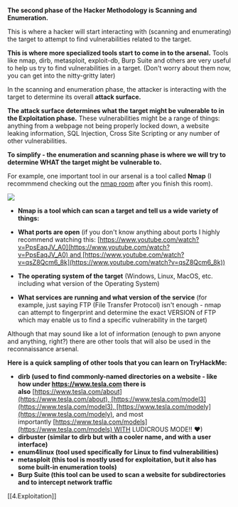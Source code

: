 **The second phase of the Hacker Methodology is Scanning and Enumeration.**

This is where a hacker will start interacting with (scanning and enumerating) the target to attempt to find vulnerabilities related to the target.

**This is where more specialized tools start to come in to the arsenal.** Tools like nmap, dirb, metasploit, exploit-db, Burp Suite and others are very useful to help us try to find vulnerabilities in a target. (Don't worry about them now, you can get into the nitty-gritty later)

In the scanning and enumeration phase, the attacker is interacting with the target to determine its overall **attack surface.**

**The attack surface determines what the target might be vulnerable to in the Exploitation phase.** These vulnerabilities might be a range of things: anything from a webpage not being properly locked down, a website leaking information, SQL Injection, Cross Site Scripting or any number of other vulnerabilities.

**To simplify - the enumeration and scanning phase is where we will try to determine WHAT the target might be vulnerable to.**

For example, one important tool in our arsenal is a tool called **Nmap** (I recommmend checking out the [nmap room](https://tryhackme.com/room/furthernmap) after you finish this room).

![](https://www.ethicaltechsupport.com/wp-content/uploads/2018/07/p-nmap.png)  

-   **Nmap is a tool which can scan a target and tell us a wide variety of things:**

-   **What ports are open** (if you don't know anything about ports I highly recommend watching this: [https://www.youtube.com/watch?v=PpsEaqJV_A0](https://www.youtube.com/watch?v=PpsEaqJV_A0) and [https://www.youtube.com/watch?v=qsZ8Qcm6_8k](https://www.youtube.com/watch?v=qsZ8Qcm6_8k))
-   **The operating system of the target** (Windows, Linux, MacOS, etc. including what version of the Operating System)
-   **What services are running and what version of the service** (for example, just saying FTP (File Transfer Protocol) isn't enough - nmap can attempt to fingerprint and determine the exact VERSION of FTP which may enable us to find a specific vulnerability in the target)

Although that may sound like a lot of information (enough to pwn anyone and anything, right?) there are other tools that will also be used in the reconnaissance arsenal.

**Here is a quick sampling of other tools that you can learn on TryHackMe:**

-   **dirb (used to find commonly-named directories on a website - like how under https://www.tesla.com there is also** [https://www.tesla.com/about](https://www.tesla.com/about), [https://www.tesla.com/model3](https://www.tesla.com/model3), [https://www.tesla.com/modely](https://www.tesla.com/modely), and most importantly [https://www.tesla.com/models](https://www.tesla.com/models) WITH LUDICROUS MODE!! ♥) 
-   **dirbuster (similar to dirb but with a cooler name, and with a user interface)**
-   **enum4linux (tool used specifically for Linux to find vulnerabilities)**
-   **metasploit (this tool is mostly used for exploitation, but it also has some built-in enumeration tools)**
-   **Burp Suite (this tool can be used to scan a website for subdirectories and to intercept network traffic**

[[4.Exploitation]]